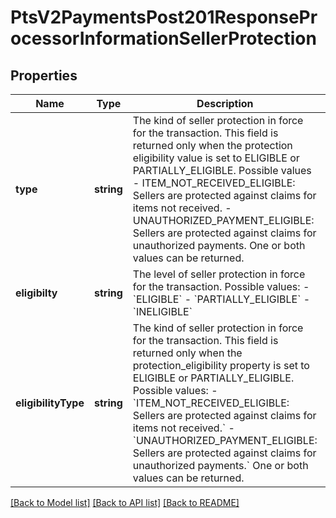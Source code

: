 # PtsV2PaymentsPost201ResponseProcessorInformationSellerProtection

## Properties
Name | Type | Description | Notes
------------ | ------------- | ------------- | -------------
**type** | **string** | The kind of seller protection in force for the transaction. This field is returned only when the protection eligibility value is set to ELIGIBLE or PARTIALLY_ELIGIBLE. Possible values - ITEM_NOT_RECEIVED_ELIGIBLE: Sellers are protected against claims for items not received. - UNAUTHORIZED_PAYMENT_ELIGIBLE: Sellers are protected against claims for unauthorized payments. One or both values can be returned. | [optional] 
**eligibilty** | **string** | The level of seller protection in force for the transaction. Possible values: - &#x60;ELIGIBLE&#x60; - &#x60;PARTIALLY_ELIGIBLE&#x60; - &#x60;INELIGIBLE&#x60; | [optional] 
**eligibilityType** | **string** | The kind of seller protection in force for the transaction. This field is returned only when the protection_eligibility property is set to ELIGIBLE or PARTIALLY_ELIGIBLE. Possible values: - &#x60;ITEM_NOT_RECEIVED_ELIGIBLE: Sellers are protected against claims for items not received.&#x60; - &#x60;UNAUTHORIZED_PAYMENT_ELIGIBLE: Sellers are protected against claims for unauthorized payments.&#x60; One or both values can be returned. | [optional] 

[[Back to Model list]](../README.md#documentation-for-models) [[Back to API list]](../README.md#documentation-for-api-endpoints) [[Back to README]](../README.md)


